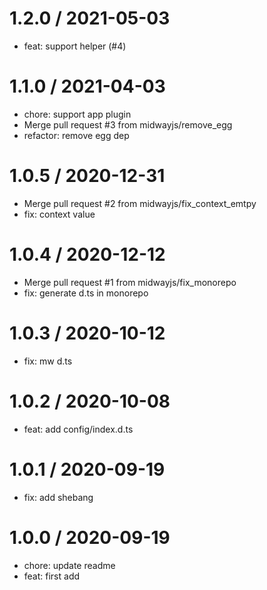
1.2.0 / 2021-05-03
==================

  * feat: support helper (#4)

1.1.0 / 2021-04-03
==================

  * chore:  support app plugin
  * Merge pull request #3 from midwayjs/remove_egg
  * refactor: remove  egg dep

1.0.5 / 2020-12-31
==================

  * Merge pull request #2 from midwayjs/fix_context_emtpy
  * fix: context value

1.0.4 / 2020-12-12
==================

  * Merge pull request #1 from midwayjs/fix_monorepo
  * fix: generate d.ts in monorepo

1.0.3 / 2020-10-12
==================

  * fix: mw d.ts

1.0.2 / 2020-10-08
==================

  * feat: add config/index.d.ts
  
1.0.1 / 2020-09-19
==================

  * fix: add shebang

1.0.0 / 2020-09-19
==================

  * chore: update readme
  * feat: first add
